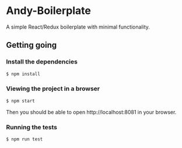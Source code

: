 # Andy-Boilerplate

A simple React/Redux boilerplate with minimal functionality.

## Getting going


### Install the dependencies

```sh
$ npm install
```

### Viewing the project in a browser

```sh
$ npm start
```

Then you should be able to open http://localhost:8081 in your browser.


### Running the tests

```sh
$ npm run test
```

